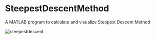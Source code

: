 # SteepestDescentMethod
A MATLAB program to calculate and visualize Steepest Descent Method

![steepestdescent](https://github.com/ZOBARCIK/SteepestDescentMethod/assets/119112572/0da6a1aa-6e5b-4388-8287-c37829a5b4f5)
